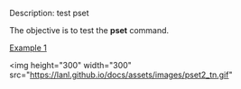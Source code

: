 Description: test pset

The objective is to test the **pset** command.

[Example 1](description_pset.md)

<img height="300" width="300" src="https://lanl.github.io/docs/assets/images/pset2_tn.gif" 
